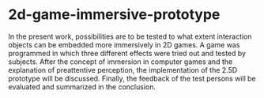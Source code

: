 # 2d-game-immersive-prototype

In the present work, possibilities are to be tested to what extent interaction objects can be embedded more immersively in 2D games. A game was programmed in which three different effects were tried out and tested by subjects. After the concept of immersion in computer games and the explanation of preattentive perception, the implementation of the 2.5D prototype will be discussed. Finally, the feedback of the test persons will be evaluated and summarized in the conclusion.
